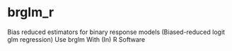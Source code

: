 # brglm_r
Bias reduced estimators for binary response models (Biased-reduced logit glm regression) Use brglm With (In) R Software
